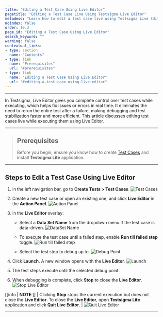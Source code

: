 ```yaml
---
title: "Editing a Test Case Using Live Editor"
pagetitle: "Editing a Test Case Live Using Testsigma Live Editor"
metadesc: "Learn how to edit a test case live using Testsigma Live Editor | Testsigma Live Editor allows you to check step details of the test case without having to re-run on test failure"
noindex: false
order: 10.3
page_id: "Editing a Test Case Using Live Editor"
search_keyword: ""
warning: false
contextual_links:
- type: section
  name: "Contents"
- type: link
  name: "Prerequisites"
  url: "#prerequisites"
- type: link
  name: "Editing a Test Case Using Live Editor"
  url: "#editing-a-test-case-using-live-editor"
---
```


---

In Testsigma, Live Editor gives you complete control over test cases while executing, which helps fix issues or errors in real time. It eliminates the need to rerun the entire test after a failure, making debugging and test stabilization faster and more efficient. This article discusses editing test cases live while executing them using Live Editor.

---


> ## **Prerequisites**
> 
> Before you begin, ensure you know how to create [Test Cases](https://testsigma.com/docs/test-cases/manage/add-edit-delete/) and install **Testsigma Lite** application.


---

## **Steps to Edit a Test Case Using Live Editor**


1. In the left navigation bar, go to **Create Tests > Test Cases**.
   ![Test Cases](https://s3.amazonaws.com/static-docs.testsigma.com/new_images/projects/applications/TestCases_Testsigma_Lite.png)

2. Create a new test case or open an existing one, and click **Live Editor** in the **Action Panel**.
   ![Action Panel](https://s3.amazonaws.com/static-docs.testsigma.com/new_images/projects/applications/Live_Editor_Action_Panel.png)

3. In the **Live Editor** overlay:
   - Select a **Data Set Name** from the dropdown menu if the test case is data-driven.
     ![DataSet Name](https://s3.amazonaws.com/static-docs.testsigma.com/new_images/projects/applications/DataDriven_Live_Editor.png) 
   
   - To execute the test case until a failed step, enable **Run till failed step** toggle.
     ![Run till failed step](https://s3.amazonaws.com/static-docs.testsigma.com/new_images/projects/applications/Failure_Step_live_Editor.png)

   - Select the test step to debug up to.
     ![Debug Point](https://s3.amazonaws.com/static-docs.testsigma.com/new_images/projects/applications/Select_Step_To_Debug.png) 

4. Click **Launch**. A new window opens with the **Live Editor**.
   ![Launch](https://s3.amazonaws.com/static-docs.testsigma.com/new_images/projects/applications/Launch_Live_Editor.png)

5. The test steps execute until the selected debug point.

6. When debugging is complete, click **Stop** to close the **Live Editor**.
   ![Stop Live Editor](https://s3.amazonaws.com/static-docs.testsigma.com/new_images/projects/applications/Stop_Live_Editor.png)

[[info | **NOTE**:]]
| Clicking **Stop** stops the current execution but does not close the **Live Editor**. To close the **Live Editor**, open **Testsigma Lite** application and click **Quit Live Editor**.
| ![Quit Live Editor](https://s3.amazonaws.com/static-docs.testsigma.com/new_images/projects/applications/Quit_Testsigma_Lite.png)

---